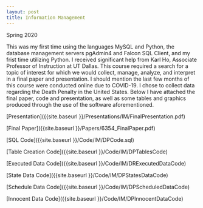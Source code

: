 ```yaml
---
layout: post
title: Information Management
---
```


Spring 2020

This was my first time using the languages MySQL and Python, the database management servers pgAdmin4 and Falcon SQL Client, and my frist time utilizing Python. I received significant help from Karl Ho, Associate Professor of Instruction at UT Dallas.
This course required a search for a topic of interest for which we would collect, manage, analyze, and interpret in a final paper and presentation. I should mention the last few months of this course were conducted online due to COVID-19.
I chose to collect data regarding the Death Penalty in the United States. Below I have attached the final paper, code and presentation, as well as some tables and graphics produced through the use of the software aforementioned.

[Presentation]({{site.baseurl }}/Presentations/IM/FinalPresentation.pdf)


[Final Paper]({{site.baseurl }}/Papers/6354_FinalPaper.pdf)


[SQL Code]({{site.baseurl }}/Code/IM/DPCode.sql)


[Table Creation Code]({{site.baseurl }}/Code/IM/DPTablesCode)


[Executed Data Code]({{site.baseurl }}/Code/IM/DRExecutedDataCode)


[State Data Code]({{site.baseurl }}/Code/IM/DPStatesDataCode)


[Schedule Data Code]({{site.baseurl }}/Code/IM/DPScheduledDataCode)


[Innocent Data Code]({{site.baseurl }}/Code/IM/DPInnocentDataCode)
